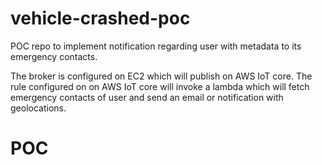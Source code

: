 # vehicle-crashed-poc
POC repo to implement notification regarding user with metadata to its emergency contacts.

The broker is configured on EC2 which will publish on AWS IoT core. 
The rule configured on on AWS IoT core will invoke a lambda which will fetch emergency contacts of user and send an email or notification with geolocations.

# POC
